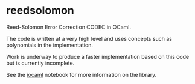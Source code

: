 reedsolomon
===========

Reed-Solomon Error Correction CODEC in OCaml.

The code is written at a very high level and uses concepts such 
as polynomials in the implementation.

Work is underway to produce a faster implementation based on this
code but is currently incomplete.

See the [iocaml](https://github.com/andrewray/iocaml) notebook
for more information on the library.
